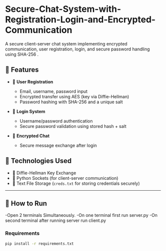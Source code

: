 # Secure-Chat-System-with-Registration-Login-and-Encrypted-Communication
A secure client-server chat system implementing encrypted communication, user registration, login, and secure password handling using  SHA-256 .

## 📌 Features

- 🔑 **User Registration**
  - Email, username, password input
  - Encrypted transfer using AES (key via Diffie-Hellman)
  - Password hashing with SHA-256 and a unique salt

- 🔐 **Login System**
  - Username/password authentication
  - Secure password validation using stored hash + salt
 
- 💬 **Encrypted Chat**
  - Secure message exchange after login
 

## 🔧 Technologies Used

- 🔄 Diffie-Hellman Key Exchange
- 🐍 Python Sockets (for client-server communication)
- 📁 Text File Storage (`creds.txt` for storing credentials securely)

---

## 🚀 How to Run
-Open 2 terminals Simultaneously.
-On one terminal first run server.py
-On second terminal after running server run client.py

### Requirements
```bash
pip install -r requirements.txt
